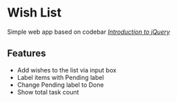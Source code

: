# Wish List
Simple web app based on codebar *[Introduction to jQuery](http://tutorials.codebar.io/js/lesson3/tutorial.html)*

## Features
* Add wishes to the list via input box
* Label items with Pending label
* Change Pending label to Done
* Show total task count
